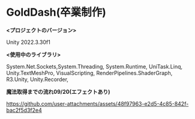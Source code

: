 # GoldDash(卒業制作)

**<プロジェクトのバージョン>**

Unity 2022.3.30f1

**<使用中のライブラリ>**

System.Net.Sockets,System.Threading, System.Runtime, UniTask.Linq, Unity.TextMeshPro,
VisualScripting, RenderPipelines.ShaderGraph, R3.Unity, Unity.Recorder,

**魔法取得までの流れ09/20(エフェクトあり)**

https://github.com/user-attachments/assets/48f97963-e2d5-4c85-842f-bac2f5d3f2e4
